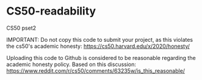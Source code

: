 # CS50-readability
CS50 pset2

IMPORTANT: Do not copy this code to submit your project, as this violates the cs50's academic honesty: https://cs50.harvard.edu/x/2020/honesty/

Uploading this code to Github is considered to be reasonable regarding the academic honesty policy. Based on this discussion: https://www.reddit.com/r/cs50/comments/63235w/is_this_reasonable/
